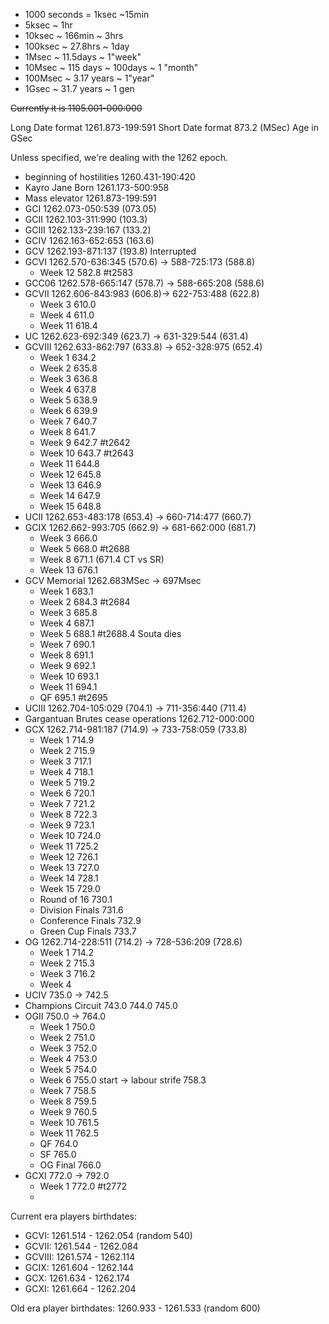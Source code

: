 * 1000 seconds = 1ksec ~15min
* 5ksec ~ 1hr
* 10ksec ~ 166min ~ 3hrs
* 100ksec ~ 27.8hrs ~ 1day
* 1Msec ~ 11.5days ~ 1"week"
* 10Msec ~ 115 days ~ 100days ~ 1 "month"
* 100Msec ~ 3.17 years ~ 1"year"
* 1Gsec ~ 31.7 years ~ 1 gen

~~Currently it is 1105.001-000:000~~

Long Date format 1261.873-199:591
Short Date format 873.2 (MSec)
Age in GSec

Unless specified, we're dealing with the 1262 epoch.

* beginning of hostilities 1260.431-190:420
* Kayro Jane Born 1261.173-500:958
* Mass elevator 1261.873-199:591
* GCI 1262.073-050:539 (073.05)
* GCII 1262.103-311:990 (103.3)
* GCIII 1262.133-239:167 (133.2)
* GCIV 1262.163-652:653 (163.6)
* GCV 1262.193-871:137 (193.8) Interrupted 
* GCVI 1262.570-636:345 (570.6) -> 588-725:173 (588.8)
	* Week 12 582.8 #t2583 
* GCC06 1262.578-665:147 (578.7) -> 588-665:208 (588.6)
* GCVII 1262.606-843:983 (606.8)-> 622-753:488 (622.8)
	* Week 3 610.0
	* Week 4 611.0
	* Week 11 618.4
* UC 1262.623-692:349 (623.7) -> 631-329:544 (631.4)
* GCVIII 1262.633-862:797 (633.8) -> 652-328:975 (652.4)
	* Week 1 634.2
	* Week 2 635.8
	* Week 3 636.8
	* Week 4 637.8
	* Week 5 638.9
	* Week 6 639.9
	* Week 7 640.7
	* Week 8 641.7
	* Week 9 642.7 #t2642 
	* Week 10 643.7 #t2643
	* Week 11 644.8
	* Week 12 645.8
	* Week 13 646.9
	* Week 14 647.9
	* Week 15 648.8
* UCII 1262.653-483:178 (653.4) -> 660-714:477 (660.7)
* GCIX 1262.662-993:705 (662.9) -> 681-662:000 (681.7)
	* Week 3 666.0
	* Week 5 668.0 #t2688
	* Week 8 671.1 (671.4 CT vs SR)
	* Week 13 676.1
* GCV Memorial 1262.683MSec -> 697Msec
	* Week 1 683.1
	* Week 2 684.3 #t2684 
	* Week 3 685.8
	* Week 4 687.1
	* Week 5 688.1 #t2688.4 Souta dies
	* Week 7 690.1
	* Week 8 691.1
	* Week 9 692.1
	* Week 10 693.1
	* Week 11 694.1
	* QF 695.1 #t2695 
* UCIII 1262.704-105:029 (704.1) -> 711-356:440 (711.4)
* Gargantuan Brutes cease operations 1262.712-000:000
* GCX 1262.714-981:187 (714.9) ->  733-758:059 (733.8)
	* Week 1 714.9
	* Week 2 715.9
	* Week 3 717.1
	* Week 4 718.1
	* Week 5 719.2
	* Week 6 720.1
	* Week 7 721.2
	* Week 8 722.3
	* Week 9 723.1
	* Week 10 724.0
	* Week 11 725.2
	* Week 12 726.1
	* Week 13 727.0
	* Week 14 728.1
	* Week 15 729.0
	* Round of 16 730.1
	* Division Finals 731.6
	* Conference Finals 732.9
	* Green Cup Finals 733.7
* OG 1262.714-228:511 (714.2) -> 728-536:209 (728.6)
	* Week 1 714.2
	* Week 2 715.3
	* Week 3 716.2
	* Week 4 
* UCIV 735.0 -> 742.5
* Champions Circuit 743.0 744.0 745.0
* OGII 750.0 -> 764.0
	* Week 1 750.0
	* Week 2 751.0
	* Week 3 752.0
	* Week 4 753.0
	* Week 5 754.0
	* Week 6 755.0 start -> labour strife 758.3
	* Week 7 758.5
	* Week 8 759.5
	* Week 9 760.5
	* Week 10 761.5
	* Week 11 762.5
	* QF 764.0
	* SF 765.0
	* OG Final 766.0
* GCXI 772.0 -> 792.0 
	* Week 1 772.0 #t2772
	*  



Current era players birthdates: 

* GCVI: 1261.514 - 1262.054 (random 540)
* GCVII: 1261.544 - 1262.084
* GCVIII: 1261.574 - 1262.114
* GCIX: 1261.604 - 1262.144
* GCX: 1261.634 - 1262.174
* GCXI: 1261.664 - 1262.204

Old era player birthdates: 1260.933 - 1261.533 (random 600)
